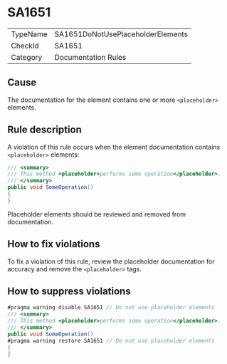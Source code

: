 ﻿# SA1651

<table>
<tr>
  <td>TypeName</td>
  <td>SA1651DoNotUsePlaceholderElements</td>
</tr>
<tr>
  <td>CheckId</td>
  <td>SA1651</td>
</tr>
<tr>
  <td>Category</td>
  <td>Documentation Rules</td>
</tr>
</table>

## Cause

The documentation for the element contains one or more `<placeholder>` elements.

## Rule description

A violation of this rule occurs when the element documentation contains `<placeholder>` elements:

```csharp
/// <summary>
/// This method <placeholder>performs some operation</placeholder>.
/// </summary>
public void SomeOperation()
{
}
```

Placeholder elements should be reviewed and removed from documentation.

## How to fix violations

To fix a violation of this rule, review the placeholder documentation for accuracy and remove the `<placeholder>` tags.

## How to suppress violations

```csharp
#pragma warning disable SA1651 // Do not use placeholder elements
/// <summary>
/// This method <placeholder>performs some operation</placeholder>.
/// </summary>
public void SomeOperation()
#pragma warning restore SA1651 // Do not use placeholder elements
{
}
```

